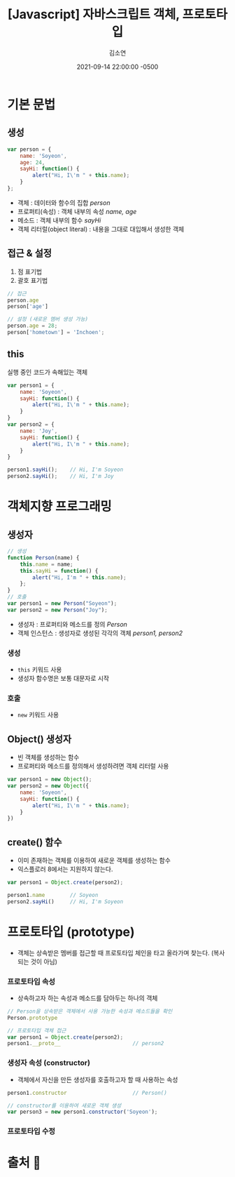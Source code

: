 ﻿---
title: "[Javascript] 자바스크립트 객체, 프로토타입"
author: "김소연"
date: 2021-09-14 22:00:00 -0500
categories: [Study, Programming]
tags: [Javascript]
---

# 기본 문법

## 생성

```javascript
var person = {
    name: 'Soyeon',
    age: 24,
    sayHi: function() {
        alert("Hi, I\'m " + this.name);
    }
};
```

- 객체 : 데이터와 함수의 집합 *person*
- 프로퍼티(속성) : 객체 내부의 속성 *name, age*
- 메소드 : 객체 내부의 함수 *sayHi*
- 객체 리터럴(object literal) : 내용을 그대로 대입해서 생성한 객체

## 접근 & 설정

1. 점 표기법
2. 괄호 표기법

```javascript
// 접근
person.age
person['age']

// 설정 (새로운 멤버 생성 가능)
person.age = 28;
person['hometown'] = 'Inchoen';
```

## this

실행 중인 코드가 속해있는 객체

```javascript
var person1 = {
    name: 'Soyeon',
    sayHi: function() {
        alert("Hi, I\'m " + this.name);
    }
}
var person2 = {
    name: 'Joy',
    sayHi: function() {
        alert("Hi, I\'m " + this.name);
    }
}

person1.sayHi();	// Hi, I'm Soyeon
person2.sayHi();	// Hi, I'm Joy
```



# 객체지향 프로그래밍

## 생성자

```javascript
// 생성
function Person(name) {
    this.name = name;
    this.sayHi = function() {
        alert("Hi, I'm " + this.name);
    };
}
// 호출
var person1 = new Person("Soyeon");
var person2 = new Person("Joy");
```

* 생성자 : 프로퍼티와 메소드를 정의 *Person*
* 객체 인스턴스 : 생성자로 생성된 각각의 객체 *person1, person2*

### 생성

* `this` 키워드 사용
* 생성자 함수명은 보통 대문자로 시작

### 호출

- `new` 키워드 사용

## Object() 생성자

- 빈 객체를 생성하는 함수
- 프로퍼티와 메소드를 정의해서 생성하려면 객체 리터럴 사용

```javascript
var person1 = new Object();
var person2 = new Object({
    name: 'Soyeon',
    sayHi: function() {
        alert("Hi, I\'m " + this.name);
    }
})
```

## create() 함수

- 이미 존재하는 객체를 이용하여 새로운 객체를 생성하는 함수
- 익스플로러 8에서는 지원하지 않는다.

```javascript
var person1 = Object.create(person2);

person1.name		// Soyeon
person2.sayHi()		// Hi, I'm Soyeon
```



# 프로토타입 (prototype)

- 객체는 상속받은 멤버를 접근할 때 프로토타입 체인을 타고 올라가며 찾는다. (복사되는 것이 아님)

### 프로토타입 속성

- 상속하고자 하는 속성과 메소드를 담아두는 하나의 객체

```javascript
// Person을 상속받은 객체에서 사용 가능한 속성과 메소드들을 확인
Person.prototype

// 프로토타입 객체 접근
var person1 = Object.create(person2);
person1.__proto__						// person2	
```

### 생성자 속성 (constructor)

* 객체에서 자신을 만든 생성자를 호출하고자 할 때 사용하는 속성

```javascript
person1.constructor						// Person()

// constructor를 이용하여 새로운 객체 생성
var person3 = new person1.constructor('Soyeon');
```

### 프로토타입 수정




# 출처 📎

[](https://developer.mozilla.org/)